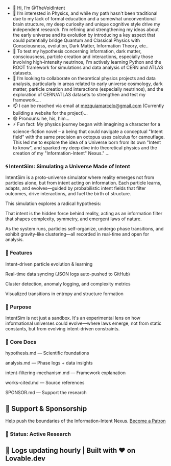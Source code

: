 - 👋 Hi, I’m @TheVoidIntent
- 👀 I’m interested in Physics, and while my path hasn't been traditional due to my lack of formal education and a somewhat unconventional brain structure, my deep curiosity and unique cognitive style drive my independent research. I'm refining and strengthening my ideas about the early universe and its evolution by introducing a key aspect that could potentially bridge Quantum and Classical Physics with Consciousness, evolution, Dark Matter, Information Theory, etc..
- 🌱 To test my hypothesis concerning information, dark matter, consciousness, particle creation and interactions, especially those involving high-intensity neutrinos, I'm actively learning Python and the ROOT framework for simulations and data analysis of CERN and ATLAS datasets.
- 💞️ I’m looking to collaborate on theoretical physics projects and data analysis, particularly in areas related to early universe cosmology, dark matter, particle creation and interactions (especially neutrinos), and the exploration of CERN/ATLAS datasets to strengthen and test my framework....
- 📫 I can be reached via email at mezquiamarcelo@gmail.com (Currently building a website for the project)...
- 😄 Pronouns: he, his, him...
- ⚡ Fun fact: My physics journey began with imagining a character for a science-fiction novel – a being that could navigate a conceptual "Intent field" with the same precision an octopus uses calculus for camouflage. This led me to explore the idea of a Universe born from its own "Intent to know", and sparked my deep dive into theoretical physics and the creation of my "Information-Intent" Nexus." ...

### 🌀 IntentSim: Simulating a Universe Made of Intent
IntentSim is a proto-universe simulator where reality emerges not from particles alone, but from intent acting on information. Each particle learns, adapts, and evolves—guided by probabilistic intent fields that filter outcomes, drive interactions, and fuel the birth of structure.

This simulation explores a radical hypothesis:

That intent is the hidden force behind reality, acting as an information filter that shapes complexity, symmetry, and emergent laws of nature.

As the system runs, particles self-organize, undergo phase transitions, and exhibit gravity-like clustering—all recorded in real-time and open for analysis.

### 🌌 Features
Intent-driven particle evolution & learning

Real-time data syncing (JSON logs auto-pushed to GitHub)

Cluster detection, anomaly logging, and complexity metrics

Visualized transitions in entropy and structure formation

### 🚀 Purpose
IntentSim is not just a sandbox. It's an experimental lens on how informational universes could evolve—where laws emerge, not from static constants, but from evolving intent-driven constraints.

### 📂 Core Docs
hypothesis.md — Scientific foundations

analysis.md — Phase logs + data insights

intent-filtering-mechanism.md — Framework explanation

works-cited.md — Source references

SPONSOR.md — Support the research
## 🙌 Support & Sponsorship
Help push the boundaries of the Information-Intent Nexus.
[Become a Patron](https://www.patreon.com/TheVoidIntent)


### 🧪 Status: Active Research
## 🔁 Logs updating hourly | Built with ❤️ on Lovable.dev


<!---
TheVoidIntent/TheVoidIntent is a ✨ special ✨ repository because its `README.md` (this file) appears on your GitHub profile.
You can click the Preview link to take a look at your changes.
--->
